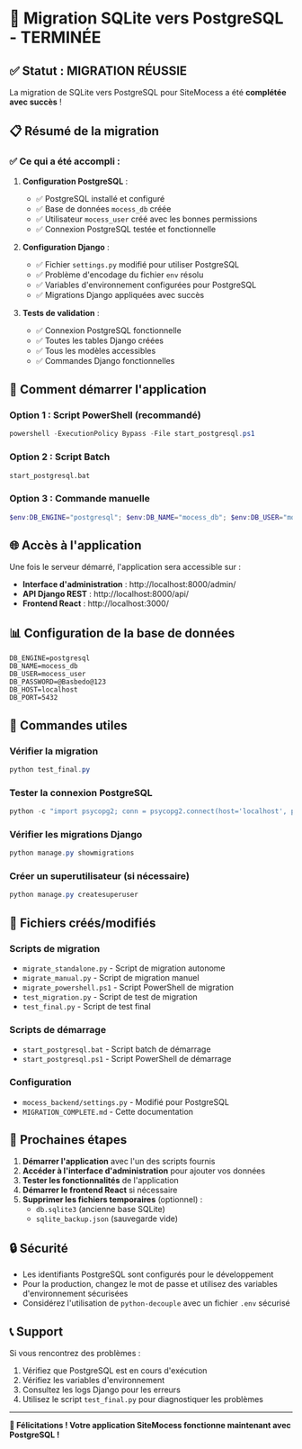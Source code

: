 # 🎉 Migration SQLite vers PostgreSQL - TERMINÉE

## ✅ Statut : MIGRATION RÉUSSIE

La migration de SQLite vers PostgreSQL pour SiteMocess a été **complétée avec succès** !

## 📋 Résumé de la migration

### ✅ Ce qui a été accompli :

1. **Configuration PostgreSQL** :
   - ✅ PostgreSQL installé et configuré
   - ✅ Base de données `mocess_db` créée
   - ✅ Utilisateur `mocess_user` créé avec les bonnes permissions
   - ✅ Connexion PostgreSQL testée et fonctionnelle

2. **Configuration Django** :
   - ✅ Fichier `settings.py` modifié pour utiliser PostgreSQL
   - ✅ Problème d'encodage du fichier `env` résolu
   - ✅ Variables d'environnement configurées pour PostgreSQL
   - ✅ Migrations Django appliquées avec succès

3. **Tests de validation** :
   - ✅ Connexion PostgreSQL fonctionnelle
   - ✅ Toutes les tables Django créées
   - ✅ Tous les modèles accessibles
   - ✅ Commandes Django fonctionnelles

## 🚀 Comment démarrer l'application

### Option 1 : Script PowerShell (recommandé)
```powershell
powershell -ExecutionPolicy Bypass -File start_postgresql.ps1
```

### Option 2 : Script Batch
```cmd
start_postgresql.bat
```

### Option 3 : Commande manuelle
```powershell
$env:DB_ENGINE="postgresql"; $env:DB_NAME="mocess_db"; $env:DB_USER="mocess_user"; $env:DB_PASSWORD="@Basbedo@123"; $env:DB_HOST="localhost"; $env:DB_PORT="5432"; python manage.py runserver
```

## 🌐 Accès à l'application

Une fois le serveur démarré, l'application sera accessible sur :

- **Interface d'administration** : http://localhost:8000/admin/
- **API Django REST** : http://localhost:8000/api/
- **Frontend React** : http://localhost:3000/

## 📊 Configuration de la base de données

```env
DB_ENGINE=postgresql
DB_NAME=mocess_db
DB_USER=mocess_user
DB_PASSWORD=@Basbedo@123
DB_HOST=localhost
DB_PORT=5432
```

## 🔧 Commandes utiles

### Vérifier la migration
```powershell
python test_final.py
```

### Tester la connexion PostgreSQL
```powershell
python -c "import psycopg2; conn = psycopg2.connect(host='localhost', port='5432', database='mocess_db', user='mocess_user', password='@Basbedo@123'); print('PostgreSQL connection successful'); conn.close()"
```

### Vérifier les migrations Django
```powershell
python manage.py showmigrations
```

### Créer un superutilisateur (si nécessaire)
```powershell
python manage.py createsuperuser
```

## 📁 Fichiers créés/modifiés

### Scripts de migration
- `migrate_standalone.py` - Script de migration autonome
- `migrate_manual.py` - Script de migration manuel
- `migrate_powershell.ps1` - Script PowerShell de migration
- `test_migration.py` - Script de test de migration
- `test_final.py` - Script de test final

### Scripts de démarrage
- `start_postgresql.bat` - Script batch de démarrage
- `start_postgresql.ps1` - Script PowerShell de démarrage

### Configuration
- `mocess_backend/settings.py` - Modifié pour PostgreSQL
- `MIGRATION_COMPLETE.md` - Cette documentation

## 🎯 Prochaines étapes

1. **Démarrer l'application** avec l'un des scripts fournis
2. **Accéder à l'interface d'administration** pour ajouter vos données
3. **Tester les fonctionnalités** de l'application
4. **Démarrer le frontend React** si nécessaire
5. **Supprimer les fichiers temporaires** (optionnel) :
   - `db.sqlite3` (ancienne base SQLite)
   - `sqlite_backup.json` (sauvegarde vide)

## 🔒 Sécurité

- Les identifiants PostgreSQL sont configurés pour le développement
- Pour la production, changez le mot de passe et utilisez des variables d'environnement sécurisées
- Considérez l'utilisation de `python-decouple` avec un fichier `.env` sécurisé

## 📞 Support

Si vous rencontrez des problèmes :

1. Vérifiez que PostgreSQL est en cours d'exécution
2. Vérifiez les variables d'environnement
3. Consultez les logs Django pour les erreurs
4. Utilisez le script `test_final.py` pour diagnostiquer les problèmes

---

**🎉 Félicitations ! Votre application SiteMocess fonctionne maintenant avec PostgreSQL !**
